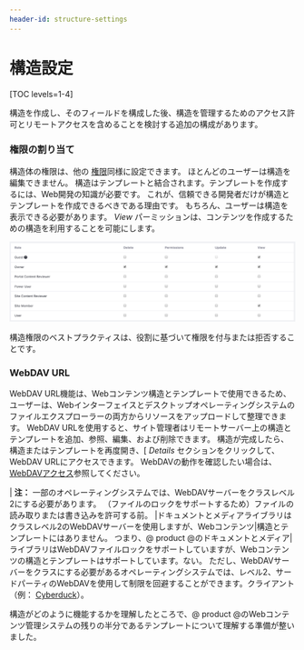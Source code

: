 ```yaml
---
header-id: structure-settings
---
```


# 構造設定

[TOC levels=1-4]

構造を作成し、そのフィールドを構成した後、構造を管理するためのアクセス許可とリモートアクセスを含めることを検討する追加の構成があります。

### 権限の割り当て

構造体の権限は、他の [権限](discover/portal/-/knowledge_base/7.1/roles-and-permissions)同様に設定できます。 ほとんどのユーザーは構造を編集できません。 構造はテンプレートと結合されます。テンプレートを作成するには、Web開発の知識が必要です。 これが、信頼できる開発者だけが構造とテンプレートを作成できるべきである理由です。 もちろん、ユーザーは構造を表示できる必要があります。 *View* パーミッションは、コンテンツを作成するための構造を利用することを可能にします。

![図1：* Actions *ボタンを介して構造のパーミッションを割り当てることができます。](../../../../../images/web-content-structure-permissions.png)

構造権限のベストプラクティスは、役割に基づいて権限を付与または拒否することです。

### WebDAV URL

WebDAV URL機能は、Webコンテンツ構造とテンプレートで使用できるため、ユーザーは、Webインターフェイスとデスクトップオペレーティングシステムのファイルエクスプローラーの両方からリソースをアップロードして整理できます。 WebDAV URLを使用すると、サイト管理者はリモートサーバー上の構造とテンプレートを追加、参照、編集、および削除できます。 構造が完成したら、構造またはテンプレートを再度開き、[ *Details* セクションをクリックして、WebDAV URLにアクセスできます。 WebDAVの動作を確認したい場合は、 [WebDAVアクセス](/docs/7-1/user/-/knowledge_base/u/desktop-access-to-documents-and-media)参照してください。

| **注：** 一部のオペレーティングシステムでは、WebDAVサーバーをクラスレベル2にする必要があります。 （ファイルのロックをサポートするため）ファイルの読み取りまたは書き込みを許可する前。 |ドキュメントとメディアライブラリはクラスレベル2のWebDAVサーバーを使用しますが、Webコンテンツ|構造とテンプレートにはありません。 つまり、@ product @のドキュメントとメディア|ライブラリはWebDAVファイルロックをサポートしていますが、Webコンテンツの構造とテンプレートはサポートしています。ない。 ただし、WebDAVサーバーをクラスにする必要があるオペレーティングシステムでは、レベル2、サードパーティのWebDAVを使用して制限を回避することができます。クライアント（例： [Cyberduck](http://cyberduck.ch)）。

構造がどのように機能するかを理解したところで、@ product @のWebコンテンツ管理システムの残りの半分であるテンプレートについて理解する準備が整いました。
